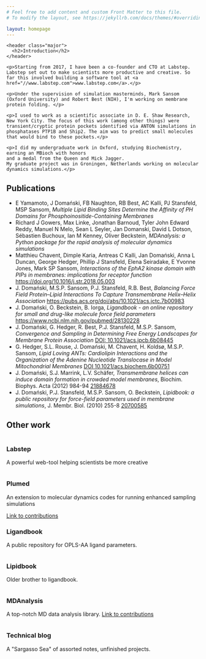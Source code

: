 ```yaml
---
# Feel free to add content and custom Front Matter to this file.
# To modify the layout, see https://jekyllrb.com/docs/themes/#overriding-theme-defaults

layout: homepage
---
```


<!-- One -->
  <section id="one">

    <header class="major">
      <h2>Introduction</h2>
    </header>

    <p>Starting from 2017, I have been a co-founder and CTO at Labstep. Labstep set out to make scientists more productive and creative. So far this involved building a software tool at <a href="//www.labstep.com">www.labstep.com</a>.</p>

    <p>Under the supervision of simulation masterminds, Mark Sansom (Oxford University) and Robert Best (NIH), I'm working on membrane protein folding. </p>

    <p>I used to work as a scientific associate in D. E. Shaw Research, New York City. The focus of this work (among other things) were transient/cryptic protein pockets identified via ANTON simulations in phosphatases PTP1B and Ship2. The aim was to predict small molecules that would bind to these pockets.</p>

    <p>I did my undergraduate work in Oxford, studying Biochemistry, earning an MBioch with honors
    and a medal from the Queen and Mick Jagger.
    My graduate project was in Groningen, Netherlands working on molecular dynamics simulations.</p>
  </section>

<!-- Two -->
  <section id="two">
    <h2>Publications</h2>
    <div class="row">
      <div class="12u 12u$(xsmall)">
        <ul>
          <li>
            E Yamamoto, J Domański, FB Naughton, RB Best, AC Kalli, PJ Stansfeld, MSP Sansom,
            <i>Multiple Lipid Binding Sites Determine the Affinity of PH Domains for Phosphoinositide-Containing Membranes</i>
          </li>
          <li>
            Richard J Gowers, Max Linke, Jonathan Barnoud, Tyler John Edward Reddy, Manuel N Melo, Sean L Seyler, Jan Domanski, David L Dotson, Sébastien Buchoux, Ian M Kenney, Oliver Beckstein,
            <i>MDAnalysis: a Python package for the rapid analysis of molecular dynamics simulations</i>
          </li>
          <li>
            Matthieu Chavent, Dimple Karia, Antreas C Kalli, Jan Domański, Anna L Duncan, George Hedger, Phillip J Stansfeld, Elena Seiradake, E Yvonne Jones, Mark SP Sansom,
            <i>Interactions of the EphA2 kinase domain with PIPs in membranes: implications for receptor function</i>
            <a class="external" href="https://doi.org/10.1016/j.str.2018.05.003">https://doi.org/10.1016/j.str.2018.05.003</a>
          </li>
          <li>
              J. Domański, M.S.P. Sansom, P.J. Stansfeld, R.B. Best,
              <i>Balancing Force Field Protein–Lipid Interactions To Capture Transmembrane Helix–Helix Association</i>
              <a class="external" href="https://pubs.acs.org/doi/abs/10.1021/acs.jctc.7b00983">https://pubs.acs.org/doi/abs/10.1021/acs.jctc.7b00983</a>
          </li>
          <li>
              J. Domański, O. Beckstein, B. Iorga,
              <i>Ligandbook - an online repository for small and drug-like molecule force field parameters</i>
              <a class="external" href="https://www.ncbi.nlm.nih.gov/pubmed/28130228">https://www.ncbi.nlm.nih.gov/pubmed/28130228</a>
          </li>
          <li>
              J. Domański, G. Hedger, R. Best, P.J. Stansfeld, M.S.P. Sansom,
              <i>Convergence and Sampling in Determining Free Energy Landscapes for Membrane Protein Association</i>
              <a class="external" href="https://pubs.acs.org/doi/abs/10.1021/acs.jpcb.6b08445">DOI: 10.1021/acs.jpcb.6b08445</a></li>
          <li>
              G. Hedger, S.L. Rouse, J. Domański, M. Chavent, H. Koldsø, M.S.P. Sansom,
              <i>Lipid Loving ANTs: Cardiolipin Interactions and the Organization of the Adenine Nucleotide Translocase in Model Mitochondrial Membranes</i>
              <a href="https://pubs.acs.org/doi/abs/10.1021/acs.biochem.6b00751">DOI 10.1021/acs.biochem.6b00751</a></li>
          <li>
              J. Domański, S.J. Marrink, L.V. Schäfer,
              <i>Transmembrane helices can induce domain formation in crowded model membranes</i>,
              Biochim. Biophys. Acta (2012) 984-94
              <a class="external" href="https://www.ncbi.nlm.nih.gov/pubmed/21884678">21884678</a>
          </li>
          <li>
              J. Domański, P.J. Stansfeld, M.S.P. Sansom, O. Beckstein,
              <i>Lipidbook: a public repository for force-field parameters used in membrane simulations</i>,
              J. Membr. Biol. (2010) 255-8
              <a class="external" href="https://www.ncbi.nlm.nih.gov/pubmed/20700585">20700585</a>
          </li>
        </ul>
      </div>
    </div>
  </section>

  <section id="three">
    <h2>Other work</h2>
    <div class="row">
      <article class="6u 12u$(xsmall) work-item">
        <a href="//www.labstep.com/" class="image fit thumb">
          <img src="https://static.wixstatic.com/media/882472_63e650430126453f8276fb9d2efc97b6.png/v1/fill/w_1200,h_356,al_c,usm_0.66_1.00_0.01/882472_63e650430126453f8276fb9d2efc97b6.png" alt="" />
        </a>
        <h3>Labstep</h3>
        <p>A powerful web-tool helping scientists be more creative</p>
      </article>
      <article class="6u 12u$(xsmall) work-item">
        <a href="//plumed.org/" class="image fit thumb">
          <img src="//plumed.github.io/doc-v2.4/user-doc/html/logo.png" alt="" />
        </a>
        <h3>Plumed</h3>
        <p>An extension to molecular dynamics codes for running enhanced sampling simulations</p>
        <a href="https://github.com/plumed/plumed2/commits?author=jandom" class="external">Link to contributions</a>
      </article>
      <article class="6u 12u$(xsmall) work-item">
        <a href="//ligandbook.org/" class="image fit thumb">
          <img src="//ligandbook.org/bundles/ligandbookcore/images/logo.png" alt="" />
        </a>
        <h3>Ligandbook</h3>
        <p>A public repository for OPLS-AA ligand parameters.</p>
      </article>
      <article class="6u$ 12u$(xsmall) work-item">
        <a href="//lipidbook.bioch.ox.ac.uk/" class="image fit thumb">
          <img src="//lipidbook.bioch.ox.ac.uk/images/logo-black.svg" alt="" />
        </a>
        <h3>Lipidbook</h3>
        <p>Older brother to ligandbook.</p>
      </article>
      <article class="6u 12u$(xsmall) work-item">
        <a href="//www.mdanalysis.org/" class="image fit thumb">
          <img src="//www.mdanalysis.org/public/mdanalysis-logo_square.png" alt="" />
        </a>
        <h3>MDAnalysis</h3>
        <p>A top-notch MD data analysis library. <a href="https://github.com/MDAnalysis/mdanalysis/commits?author=jandom" class="external">Link to contributions</a></p>
      </article>
      <article class="6u$ 12u$(xsmall) work-item">
        <a href="//jandomanski.blogspot.co.uk/" class="image fit thumb">
          <img src="//2.bp.blogspot.com/-DoeR_SHpjSk/Vo9HKuimy2I/AAAAAAAAAFE/ROsHesQeeXU/s1600-r/eblogger.png" alt="" />
        </a>
        <h3>Technical blog</h3>
        <p>A "Sargasso Sea" of assorted notes, unfinished projects.</p>
      </article>
    </div>
  </section>
